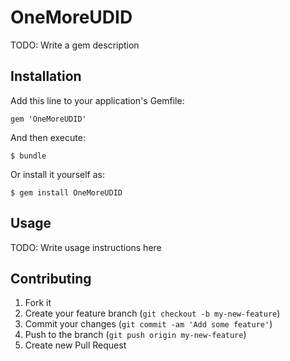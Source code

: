 # OneMoreUDID

TODO: Write a gem description

## Installation

Add this line to your application's Gemfile:

    gem 'OneMoreUDID'

And then execute:

    $ bundle

Or install it yourself as:

    $ gem install OneMoreUDID

## Usage

TODO: Write usage instructions here

## Contributing

1. Fork it
2. Create your feature branch (`git checkout -b my-new-feature`)
3. Commit your changes (`git commit -am 'Add some feature'`)
4. Push to the branch (`git push origin my-new-feature`)
5. Create new Pull Request
